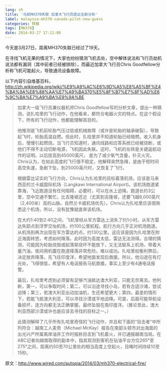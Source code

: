 ```yaml
---
lang: zh
title: '马航MH370失联 加拿大飞行员提出全新分析'
label: malaysia-mh370-canada-pilot-new-guess
categories: 转载
tags: [MH370]
date: 2014-03-27 17:11:00
---
```

今天是3月27日，距离MH370失联已经过了19天。

在寻找飞机无果的情况下，大家也纷纷猜测飞机去处，空中解体说法和飞行员劫机说法都有漏洞（其中前者已经被排除），而最近加拿大飞行员Chris Goodfellow分析称飞机可能起火，导致通讯设备故障。

以下内容引自维基百科，<a href="http://zh.wikipedia.org/wiki/%E9%A9%AC%E6%9D%A5%E8%A5%BF%E4%BA%9A%E8%88%AA%E7%A9%BA370%E5%8F%B7%E7%8F%AD%E6%9C%BA%E7%A9%BA%E9%9A%BE" target="_blank">http://zh.wikipedia.org/wiki/%E9%A9%AC%E6%9D%A5%E8%A5%BF%E4%BA%9A%E8%88%AA%E7%A9%BA370%E5%8F%B7%E7%8F%AD%E6%9C%BA%E7%A9%BA%E9%9A%BE</a>

<blockquote>
加拿大一级飞行员兼仪器机师Chris Goodfellow写的分析文章，提出一种猜测。说扎哈里的飞行动作，在他看来，都符合电器火灾的特点。在这个假设下，所有的飞行动作，他都能理解其目的。

他推测是飞机前轮胎气压过低或机械故障（或许是轮胎的轴承破裂），导致起飞时，轮胎高温自燃。但此时，扎哈里并不知道轮胎已经暗燃。收入机身后，慢慢引起燃烧。当飞行员知道时，通讯线路和应答系统已经被烧断，或他们不得不主动切断电源，飞机因此失联。这时，飞机的左转是关键返航动作的证明。以后拔高到45000英尺， 是为了减少氧气含量，扑灭火灾。Chris认为，在如此高度的飞行很不稳定，他解释突然急降，是由于短时间高空失速，急剧下坠，到25000英尺时，又恢复了飞行。

根据雷达证实的飞行方向，Chris认为扎哈里的目标着落机场，应该是马来西亚的兰卡威国际机场（Langkawi International Airport)。该机场跑道紧靠海，飞近跑道没有任何阻碍，必要时，可以在水上迫降。跑道长约3公里，空中交通不繁忙。比吉隆坡还近（尤其到吉隆坡，还要飞越8,000英尺（2,400米）高的山脉。自然兰卡威机场优先）。Chris认为扎哈里应该很熟悉这个机场，所以，没有犹豫就直奔该机场。

在大约1:40到2:40之间，飞机曾经从军方雷达上消失了约1小时。从军方雷达失踪点到浮罗交怡机场，约100公里航程。航行方向几乎正对机场跑道。从机场到再次出现在军方雷达的点，约130公里。这应该是因为扎哈里在附近海面转悠，考虑如何降落。此时因为高度太低，雷达无法测得。合理的猜测，可能因为轮胎烧毁或起落架烧坏不能放下，又无法联系上机场，带着大量汽油，夜间用机腹在跑道降落非常危险，难以成功。扎哈里权衡利弊后，决定放弃降落，先飞往印度洋，希望地面发现后救援。所以，他沿途在有灯光处，飞得很低，希望有人电话报告马航救援。事实上至少有4通电话报警。

最后，扎哈里考虑到必须留有足够汽油抵达澳大利亚，只能无奈离去。他判断，第一，可以争取时间；第二，可以沿途寻找小岛，若有合适沙滩，尝试迫降；第三，若澳大利亚出动加油机，生还希望更大；第四，最差的情形下，若能飞抵澳大利亚，可以寻找沙漠或平地迫降。可是，后面可能导航设备损坏，连方向都无法正确掌握，最终坠毁在南印度洋。（推论至此，澳大利亚西部沙漠或许也是应该去寻找的目标之一。）

此猜测解释了几乎所有扎哈里奇怪的飞行动作，并且和下面的“目击者”中所列符合：越南工人麦奇（Michael McKay）报告在南部头顿市对出海面的出光兴产所属离岸油井工作时报称目击到飞机着火，并已通报越南当局。在ABC记者向越南取得的副本中，指其观测到客机在钻油平台方位265°至275°之间，距离约50至70公里处的相当高度上空起火，目睹时间持续10至15秒。
</blockquote>

原文：<a href="http://www.wired.com/autopia/2014/03/mh370-electrical-fire/" target="_blank">http://www.wired.com/autopia/2014/03/mh370-electrical-fire/</a>
